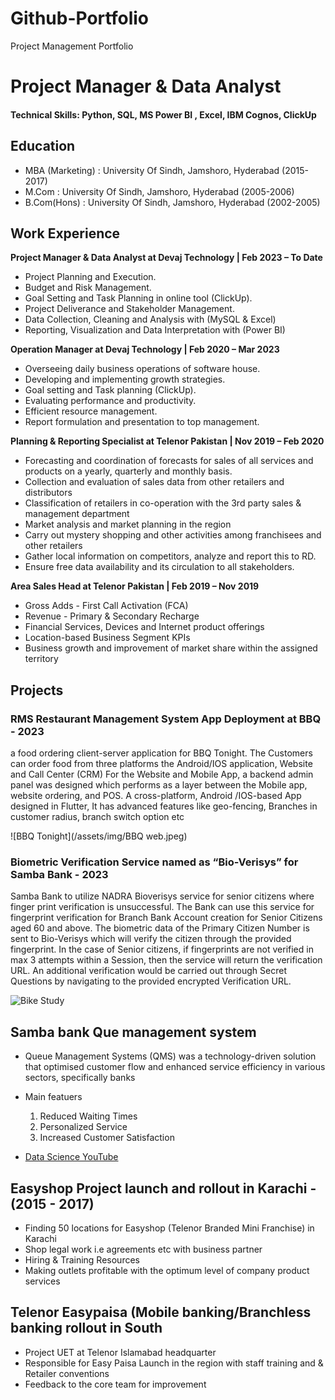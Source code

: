 # Github-Portfolio
Project Management Portfolio
# Project Manager & Data Analyst

#### Technical Skills: Python, SQL, MS Power BI , Excel, IBM Cognos, ClickUp

## Education
- MBA (Marketing) :   University Of Sindh, Jamshoro, Hyderabad (2015-2017)                
- M.Com           :   University Of Sindh, Jamshoro, Hyderabad (2005-2006)                
- B.Com(Hons)     :	  University Of Sindh, Jamshoro, Hyderabad (2002-2005) 

## Work Experience
**Project Manager & Data Analyst at Devaj Technology | Feb 2023 – To Date**
- Project Planning and Execution. 
- Budget and Risk Management. 
- Goal Setting and Task Planning in online tool (ClickUp). 
- Project Deliverance and Stakeholder Management. 
- Data Collection, Cleaning and Analysis with (MySQL & Excel) 
- Reporting, Visualization and Data Interpretation with (Power BI)

**Operation Manager at Devaj Technology | Feb 2020 – Mar 2023**
-  Overseeing daily business operations of software house.
-  Developing and implementing growth strategies.
-  Goal setting and Task planning (ClickUp).
-  Evaluating performance and productivity.
-  Efficient resource management.
-  Report formulation and presentation to top management.

**Planning & Reporting Specialist at Telenor Pakistan  | Nov 2019 – Feb 2020**
-  Forecasting and coordination of forecasts for sales of all services and products on a yearly, quarterly and monthly basis. 
- Collection and evaluation of sales data from other retailers and distributors 
- Classification of retailers in co-operation with the 3rd party sales & management department 
- Market analysis and market planning in the region 
- Carry out mystery shopping and other activities among franchisees and other retailers 
- Gather local information on competitors, analyze and report this to RD. 
- Ensure free data availability and its circulation to all stakeholders. 

**Area Sales Head at Telenor Pakistan | Feb 2019 – Nov 2019**
-  Gross Adds - First Call Activation (FCA)
- Revenue - Primary & Secondary Recharge
- Financial Services, Devices and Internet product offerings
- Location-based Business Segment KPIs
- Business growth and improvement of market share within the assigned territory

## Projects
### RMS Restaurant Management System App Deployment at BBQ - 2023
a food ordering client-server application for BBQ Tonight. The Customers can order food from  three platforms the Android/IOS application, Website and Call Center (CRM)
For the Website and Mobile App, a backend admin panel was designed which performs as a layer between the Mobile app, website ordering, and POS. A cross-platform, Android /IOS-based App designed in Flutter, It has advanced features like geo-fencing, Branches in customer radius, branch switch option etc

![BBQ Tonight](/assets/img/BBQ web.jpeg)

### Biometric Verification Service named as “Bio-Verisys” for Samba Bank - 2023
Samba Bank to utilize NADRA Bioverisys service for senior citizens where finger print verification is unsuccessful.
The Bank can use this service for fingerprint verification for Branch Bank Account creation for Senior Citizens aged 60 and above. The biometric data of the Primary Citizen Number is sent to Bio-Verisys which will verify the citizen through the provided fingerprint. In the case of Senior citizens, if fingerprints are not verified in max 3 attempts within a Session, then the service will return the verification URL. An additional verification would be carried out through Secret Questions by navigating to the provided encrypted Verification URL.

![Bike Study](/assets/img/bike_study.jpeg)

## Samba bank Que management system
- Queue Management Systems (QMS) was a technology-driven solution that optimised customer flow and enhanced service efficiency in various sectors, specifically banks
- Main featuers
  1. Reduced Waiting Times
  2. Personalized Service
  3. Increased Customer Satisfaction

- [Data Science YouTube](https://www.youtube.com/channel/UCa9gErQ9AE5jT2DZLjXBIdA)
  
## Easyshop Project launch and rollout in Karachi - (2015 - 2017)
- Finding 50 locations for Easyshop (Telenor Branded Mini Franchise) in Karachi
- Shop legal work i.e agreements etc with business partner
- Hiring & Training Resources
- Making outlets profitable with the optimum level of company product services

## Telenor Easypaisa (Mobile banking/Branchless banking rollout in South
- Project UET at Telenor Islamabad headquarter
- Responsible for Easy Paisa Launch in the region with staff training and & Retailer conventions
- Feedback to the core team for improvement
